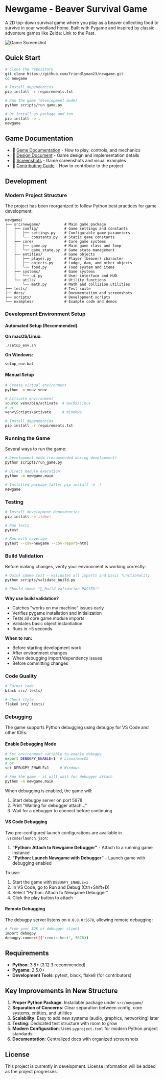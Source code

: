 # Newgame - Beaver Survival Game

A 2D top-down survival game where you play as a beaver collecting food to survive in your woodland home. Built with Pygame and inspired by classic adventure games like Zelda: Link to the Past.

![Game Screenshot](docs/screenshots/game_final_screenshot.png)

## Quick Start

```bash
# Clone the repository
git clone https://github.com/friendlyman23/newgame.git
cd newgame

# Install dependencies
pip install -r requirements.txt

# Run the game (development mode)
python scripts/run_game.py

# Or install as package and run
pip install -e .
newgame
```

## Game Documentation

- 📖 [Game Documentation](docs/GAME_README.md) - How to play, controls, and mechanics
- 🎯 [Design Document](docs/design_doc.md) - Game design and implementation details
- 📸 [Screenshots](docs/screenshots/) - Game screenshots and visual examples
- 🤝 [Contributing Guide](CONTRIBUTING.md) - How to contribute to the project

## Development

### Modern Project Structure

The project has been reorganized to follow Python best practices for game development:

```
newgame/
├── src/newgame/           # Main game package
│   ├── config/            # Game settings and constants
│   │   ├── settings.py    # Configurable game parameters
│   │   └── constants.py   # Static game constants
│   ├── core/              # Core game systems
│   │   ├── game.py        # Main game class and loop
│   │   └── game_state.py  # Game state management
│   ├── entities/          # Game objects
│   │   ├── player.py      # Player (beaver) character
│   │   ├── objects.py     # Lodge, dam, and other objects
│   │   └── food.py        # Food system and items
│   ├── systems/           # Game systems
│   │   └── ui.py          # User interface and HUD
│   └── utils/             # Utility functions
│       └── math.py        # Math and collision utilities
├── tests/                 # Test suite
├── docs/                  # Documentation and screenshots
├── scripts/               # Development scripts
└── examples/              # Example code and demos
```

### Development Environment Setup

#### Automated Setup (Recommended)

**On macOS/Linux:**
```bash
./setup_env.sh
```

**On Windows:**
```cmd
setup_env.bat
```

#### Manual Setup

```bash
# Create virtual environment
python -m venv venv

# Activate environment
source venv/bin/activate  # macOS/Linux
# or
venv\Scripts\activate     # Windows

# Install dependencies
pip install -r requirements.txt
```

### Running the Game

Several ways to run the game:

```bash
# Development mode (recommended during development)
python scripts/run_game.py

# Direct module execution
python -m newgame.main

# Installed package (after pip install -e .)
newgame
```

### Testing

```bash
# Install development dependencies
pip install -e .[dev]

# Run tests
pytest

# Run with coverage
pytest --cov=newgame --cov-report=html
```

### Build Validation

Before making changes, verify your environment is working correctly:

```bash
# Quick smoke test - validates all imports and basic functionality
python scripts/validate_build.py

# Should show: "🎉 Build validation PASSED!"
```

**Why use build validation?**
- Catches "works on my machine" issues early
- Verifies pygame installation and initialization
- Tests all core game module imports
- Validates basic object instantiation
- Runs in ~5 seconds

**When to run:**
- Before starting development work
- After environment changes
- When debugging import/dependency issues
- Before committing changes

### Code Quality

```bash
# Format code
black src/ tests/

# Check style
flake8 src/ tests/
```

### Debugging

The game supports Python debugging using debugpy for VS Code and other IDEs:

#### Enable Debugging Mode

```bash
# Set environment variable to enable debugpy
export DEBUGPY_ENABLE=1  # Linux/macOS
# or
set DEBUGPY_ENABLE=1     # Windows

# Run the game - it will wait for debugger attach
python -m newgame.main
```

When debugging is enabled, the game will:
1. Start debugpy server on port 5678
2. Print "Waiting for debugger attach..."
3. Wait for a debugger to connect before continuing

#### VS Code Debugging

Two pre-configured launch configurations are available in `.vscode/launch.json`:

1. **"Python: Attach to Newgame Debugger"** - Attach to a running game instance
2. **"Python: Launch Newgame with Debugger"** - Launch game with debugging enabled

To use:
1. Start the game with `DEBUGPY_ENABLE=1`
2. In VS Code, go to Run and Debug (Ctrl+Shift+D)
3. Select "Python: Attach to Newgame Debugger"
4. Click the play button to attach

#### Remote Debugging

The debugpy server listens on `0.0.0.0:5678`, allowing remote debugging:

```bash
# From your IDE or debugger client
import debugpy
debugpy.connect(("remote-host", 5678))
```

## Requirements

- **Python**: 3.8+ (3.12.3 recommended)
- **Pygame**: 2.5.0+
- **Development Tools**: pytest, black, flake8 (for contributors)

## Key Improvements in New Structure

1. **Proper Python Package**: Installable package under `src/newgame/`
2. **Separation of Concerns**: Clear separation between config, core systems, entities, and utilities
3. **Scalability**: Easy to add new systems (audio, graphics, networking) later
4. **Testing**: Dedicated test structure with room to grow
5. **Modern Configuration**: Uses `pyproject.toml` for modern Python project standards
6. **Documentation**: Centralized docs with organized screenshots

## License

This project is currently in development. License information will be added as the project progresses.